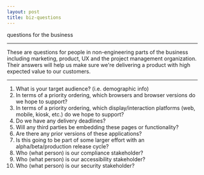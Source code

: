 ```yaml
---
layout: post
title: biz-questions
---
```

questions for the business

***

These are questions for people in non-engineering parts of the business including marketing, product, UX and the project management organization. Their answers will help us make sure we're delivering a product with high expected value to our customers.

***

1. What is your target audience? (i.e. demographic info)
2. In terms of a priority ordering, which browsers and browser versions do we hope to support?
3. In terms of a priority ordering, which display/interaction platforms (web, mobile, kiosk, etc.) do we hope to support?
4. Do we have any delivery deadlines?
5. Will any third parties be embedding these pages or functionality?
6. Are there any prior versions of these applications?
7. Is this going to be part of some larger effort with an alpha/beta/production release cycle?
8. Who (what person) is our compliance stakeholder?
9. Who (what person) is our accessibility stakeholder?
10. Who (what person) is our security stakeholder?
